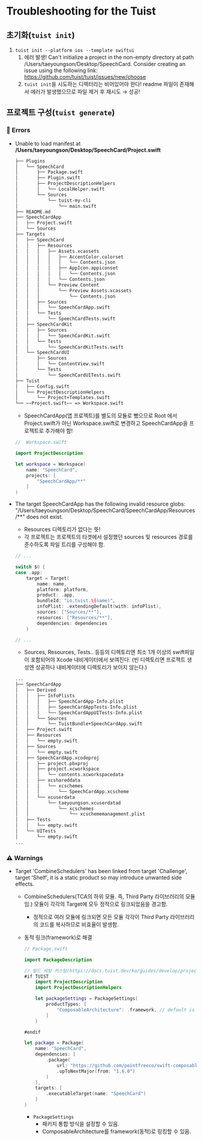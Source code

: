 # Troubleshooting for the Tuist

## 초기화(`tuist init`)

1. `tuist init --platform ios --template swiftui`
    1. 에러 발생!
    Can't initialize a project in the non-empty directory at path /Users/taeyoungson/Desktop/SpeechCard.
    Consider creating an issue using the following link: https://github.com/tuist/tuist/issues/new/choose
    2. `tuist init`을 시도하는 디렉터리는 비어있어야 한다! readme 파일이 존재해서 에러가 발생했으므로 파일 제거 후 재시도 → 성공!

## 프로젝트 구성(`tuist generate`)

### 🚨 Errors

- Unable to load manifest at **/Users/taeyoungson/Desktop/SpeechCard/Project.swift**
    
    ```xml
    ├── Plugins
    │   └── SpeechCard
    │       ├── Package.swift
    │       ├── Plugin.swift
    │       ├── ProjectDescriptionHelpers
    │       │   └── LocalHelper.swift
    │       └── Sources
    │           └── tuist-my-cli
    │               └── main.swift
    ├── README.md
    ├── SpeechCardApp
    │   ├── Project.swift
    │   └── Sources
    ├── Targets
    │   ├── SpeechCard
    │   │   ├── Resources
    │   │   │   ├── Assets.xcassets
    │   │   │   │   ├── AccentColor.colorset
    │   │   │   │   │   └── Contents.json
    │   │   │   │   ├── AppIcon.appiconset
    │   │   │   │   │   └── Contents.json
    │   │   │   │   └── Contents.json
    │   │   │   └── Preview Content
    │   │   │       └── Preview Assets.xcassets
    │   │   │           └── Contents.json
    │   │   ├── Sources
    │   │   │   └── SpeechCardApp.swift
    │   │   └── Tests
    │   │       └── SpeechCardTests.swift
    │   ├── SpeechCardKit
    │   │   ├── Sources
    │   │   │   └── SpeechCardKit.swift
    │   │   └── Tests
    │   │       └── SpeechCardKitTests.swift
    │   └── SpeechCardUI
    │       ├── Sources
    │       │   └── ContentView.swift
    │       └── Tests
    │           └── SpeechCardUITests.swift
    ├── Tuist
    │   ├── Config.swift
    │   └── ProjectDescriptionHelpers
    │       └── Project+Templates.swift
    └── ~~Project.swift~~ => Workspace.swift
    ```
    
    - SpeechCardApp(앱 프로젝트)를 별도의 모듈로 뺐으므로 Root 에서 Project.swift가 아닌 Workspace.swift로 변경하고 SpeechCardApp을 프로젝트로 추가해야 함!
    
    ```swift
    //  Workspace.swift
    
    import ProjectDescription
    
    let workspace = Workspace(
        name: "SpeechCard",
        projects: [
            "SpeechCardApp/**"
        ]
    )
    ```
    
- The target SpeechCardApp has the following invalid resource globs: "/Users/taeyoungson/Desktop/SpeechCard/SpeechCardApp/Resources/**" does not exist.
    - Resources 디렉토리가 없다는 뜻!
    - 각 프로젝트는 프로젝트의 타겟에서 설정했던 sources 및 resources 경로를 준수하도록 파일 트리를 구성해야 함.
    
    ```swift
    // ...
    
    switch $0 {
    case .app:
        target = Target(
            name: name,
            platform: platform,
            product: .app,
            bundleId: "io.tuist.\(name)",
            infoPlist: .extendingDefault(with: infoPlist),
            sources: ["Sources/**"],
            resources: ["Resources/**"],
            dependencies: dependencies
        )
    
    // ...
    ```
    
    - Sources, Resources, Tests.. 등등의 디렉토리엔 최소 1개 이상의 swift파일이 포함되어야 Xcode 내비게이터에서 보여진다.
    (빈 디렉토리면 프로젝트 생성엔 성공하나 내비게이터에 디렉토리가 보이지 않는다.)
    
    ```xml
    ...
    ├── SpeechCardApp
    │   ├── Derived
    │   │   ├── InfoPlists
    │   │   │   ├── SpeechCardApp-Info.plist
    │   │   │   ├── SpeechCardAppTests-Info.plist
    │   │   │   └── SpeechCardAppUITests-Info.plist
    │   │   └── Sources
    │   │       └── TuistBundle+SpeechCardApp.swift
    │   ├── Project.swift
    │   ├── Resources
    │   │   └── empty.swift
    │   ├── Sources
    │   │   └── empty.swift
    │   ├── SpeechCardApp.xcodeproj
    │   │   ├── project.pbxproj
    │   │   ├── project.xcworkspace
    │   │   │   └── contents.xcworkspacedata
    │   │   ├── xcshareddata
    │   │   │   └── xcschemes
    │   │   │       └── SpeechCardApp.xcscheme
    │   │   └── xcuserdata
    │   │       └── taeyoungson.xcuserdatad
    │   │           └── xcschemes
    │   │               └── xcschememanagement.plist
    │   ├── Tests
    │   │   └── empty.swift
    │   └── UITests
    │       └── empty.swift
    ...
    ```
    

### ⚠️ Warnings

- Target 'CombineSchedulers' has been linked from target 'Challenge', target 'Shelf', it is a static product so may introduce unwanted side effects.
    - CombineSchedulers(TCA의 하위 모듈. 즉, Third Party 라이브러리의 모듈임.) 모듈이 각각의 Target에 모두 정적으로 링크되었음을 경고함.
        - 정적으로 여러 모듈에 링크되면 모든 모듈 각각이 Third Party 라이브러리의 코드를 복사하므로 비효율이 발생함.
    - 동적 링크(framework)로 해결
        
        ```swift
        // Package.swift
        
        import PackageDescription
        
        // 빌드 세팅 커스텀(https://docs.tuist.dev/ko/guides/develop/projects/dependencies#external-dependencies)
        #if TUIST
            import ProjectDescription
            import ProjectDescriptionHelpers
        
            let packageSettings = PackageSettings(
                productTypes: [
                    "ComposableArchitecture": .framework, // default is .staticFramework
                ]
            )
        
        #endif
        
        let package = Package(
            name: "SpeechCard",
            dependencies: [
                .package(
                    url: "https://github.com/pointfreeco/swift-composable-architecture",
                    .upToNextMajor(from: "1.6.0")
                )
            ],
            targets: [
                .executableTarget(name: "SpeechCard")
            ]
        )
        ```
        
        - `PackageSettings`
            - 패키지 통합 방식을 설정할 수 있음.
            - ComposableArchitecture를 framework(동적)로 링킹할 수 있음.
